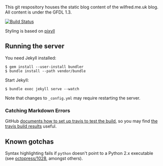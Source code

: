This git respository houses the static blog content of the
wilfred.me.uk blog. All content is under the GFDL 1.3.

[![Build Status](https://travis-ci.org/Wilfred/wilfred.github.com.png?branch=master)](https://travis-ci.org/Wilfred/wilfred.github.com)

Styling is based on [pixyll](https://github.com/johnotander/pixyll)

## Running the server

You need Jekyll installed:

    $ gem install --user-install bundler
    $ bundle install --path vendor/bundle
    
Start Jekyll:

    $ bundle exec jekyll serve --watch

Note that changes to `_config.yml` may require restarting the server.

### Catching Markdown Errors

GitHub
[documents how to set up travis to test the build](https://help.github.com/articles/pages-don-t-build-unable-to-run-jekyll),
so you may find
[the travis build results](https://travis-ci.org/Wilfred/wilfred.github.com)
useful.

## Known gotchas

Syntax highlighting fails if `python` doesn't point to a
Python 2.x executable (see
[octopress/1028](https://github.com/imathis/octopress/issues/1028),
amongst others).
